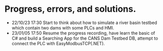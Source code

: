 # Progress, errors, and solutions.

- 22/10/23 17:30 Start to think about how to simulate a river basin testbed which contain two dams with some PLCs and HMI.
- 23/01/05 17:50 Resume the progress recording, have learn the basic of C# and build a Searching App for the CANS Dam Testbed DB, attempt to connect the PLC with EasyModbusTCP(.NET).

